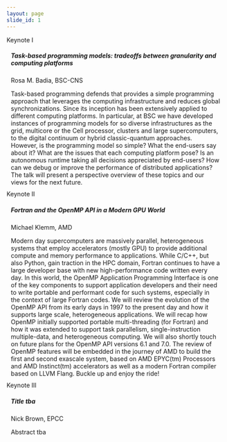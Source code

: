 ```yaml
---
layout: page
slide_id: 1
---
```


<div class="card">
	<div class="card-header text-white bg-inverse"><i class="fa fa-users mr-3" aria-hidden="true"></i>Keynote I</div>
	<div style="margin: 10px">
		<h5>Task-based programming models: tradeoffs between granularity and computing platforms</h5>
		<p>Rosa M. Badia, BSC-CNS</p>
Task-based programming defends that provides a simple programming
approach that leverages the computing infrastructure and reduces
global synchronizations. Since its inception has been extensively
applied to different computing platforms.  In particular, at BSC we
have developed instances of programming models for so diverse
infrastructures as the grid, multicore or the Cell processor, clusters
and large supercomputers, to the digital continuum or hybrid classic-quantum
approaches.  However, is the programming model so simple? What
the end-users say about it?  What are the issues that each computing
platform pose?  Is an autonomous runtime taking all decisions
appreciated by end-users? How can we debug or improve the performance
of distributed applications? The talk will present a perspective
overview of these topics and our views for the next future.
	</div>
</div>

<div class="card">
	<div class="card-header text-white bg-inverse"><i class="fa fa-users mr-3" aria-hidden="true"></i>Keynote II</div>
	<div style="margin: 10px">
		<h5>Fortran and the OpenMP API in a Modern GPU World</h5>
		<p>Michael Klemm, AMD</p>
    Modern day supercomputers are massively parallel, heterogeneous
	systems that employ accelerators (mostly GPU) to provide
	additional compute and memory performance to applications.  While
	C/C++, but also Python, gain traction in the HPC domain, Fortran
	continues to have a large developer base with new high-performance
	code written every day.  In this world, the OpenMP Application
	Programming Interface is one of the key components to support
	application developers and their need to write portable and
	performant code for such systems, especially in the context of
	large Fortran codes.  We will review the evolution of the OpenMP
	API from its early days in 1997 to the present day and how it
	supports large scale, heterogeneous applications.  We will recap
	how OpenMP initially supported portable multi-threading (for
	Fortran) and how it was extended to support task parallelism,
	single-instruction multiple-data, and heterogeneous computing.  We
	will also shortly touch on future plans for the OpenMP API
	versions 6.1 and 7.0.  The review of OpenMP features will be
	embedded in the journey of AMD to build the first and second
	exascale system, based on AMD EPYC(tm) Processors and AMD
	Instinct(tm) accelerators as well as a modern Fortran compiler
	based on LLVM Flang.  Buckle up and enjoy the ride!
	</div>
</div>

<div class="card">
	<div class="card-header text-white bg-inverse"><i class="fa fa-users mr-3" aria-hidden="true"></i>Keynote III</div>
	<div style="margin: 10px">
		<h5>Title tba</h5>
		<p>Nick Brown, EPCC</p>
        Abstract tba
	</div>
</div>
